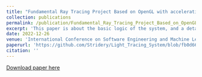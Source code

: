 ```yaml
---
title: "Fundamental Ray Tracing Project Based on OpenGL with acceleration"
collection: publications
permalink: /publication/Fundamental_Ray_Tracing_Project_Based_on_OpenGL_with_acceleration
excerpt: 'This paper is about the basic logic of the system, and a detailed introduction of my acceleration plan.'
date: 2022-12-26
venue: 'International Conference on Software Engineering and Machine Learning (CONF-SEML 2023)'
paperurl: 'https://github.com/Stridery/Light_Tracing_System/blob/fb0d666ddf9c12af152c10fade3f29b7c64e6f38/%E6%B8%B8%E6%94%BF%E7%9A%93%E7%BB%88%E7%A8%BF.pdf'
citation: ''
---
```



[Download paper here](https://github.com/Stridery/Light_Tracing_System/blob/fb0d666ddf9c12af152c10fade3f29b7c64e6f38/%E6%B8%B8%E6%94%BF%E7%9A%93%E7%BB%88%E7%A8%BF.pdf)


